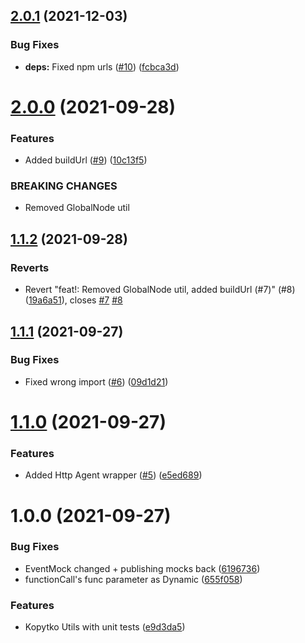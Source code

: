 ## [2.0.1](https://github.com/getndazn/kopytko-utils/compare/v2.0.0...v2.0.1) (2021-12-03)


### Bug Fixes

* **deps:** Fixed npm urls ([#10](https://github.com/getndazn/kopytko-utils/issues/10)) ([fcbca3d](https://github.com/getndazn/kopytko-utils/commit/fcbca3dcc1a8b07440b8bd0ecc5a8f34dfa7946f))

# [2.0.0](https://github.com/getndazn/kopytko-utils/compare/v1.1.2...v2.0.0) (2021-09-28)


### Features

* Added buildUrl ([#9](https://github.com/getndazn/kopytko-utils/issues/9)) ([10c13f5](https://github.com/getndazn/kopytko-utils/commit/10c13f54d1a474d0f7dc6874e1655c15f9af7874))


### BREAKING CHANGES

* Removed GlobalNode util

## [1.1.2](https://github.com/getndazn/kopytko-utils/compare/v1.1.1...v1.1.2) (2021-09-28)


### Reverts

* Revert "feat!: Removed GlobalNode util, added buildUrl (#7)" (#8) ([19a6a51](https://github.com/getndazn/kopytko-utils/commit/19a6a51446b55eaa41ae1feea4649a09747bec90)), closes [#7](https://github.com/getndazn/kopytko-utils/issues/7) [#8](https://github.com/getndazn/kopytko-utils/issues/8)

## [1.1.1](https://github.com/getndazn/kopytko-utils/compare/v1.1.0...v1.1.1) (2021-09-27)


### Bug Fixes

* Fixed wrong import ([#6](https://github.com/getndazn/kopytko-utils/issues/6)) ([09d1d21](https://github.com/getndazn/kopytko-utils/commit/09d1d21e4b50917a1c302b374bf8f49f9b446220))

# [1.1.0](https://github.com/getndazn/kopytko-utils/compare/v1.0.0...v1.1.0) (2021-09-27)


### Features

* Added Http Agent wrapper ([#5](https://github.com/getndazn/kopytko-utils/issues/5)) ([e5ed689](https://github.com/getndazn/kopytko-utils/commit/e5ed689904beb793e5fed156924200dc1a5db5c0))

# 1.0.0 (2021-09-27)


### Bug Fixes

* EventMock changed + publishing mocks back ([6196736](https://github.com/getndazn/kopytko-utils/commit/61967367d7c22545af745583f1c529a4fd05bad7))
* functionCall's func parameter as Dynamic ([655f058](https://github.com/getndazn/kopytko-utils/commit/655f05800f31d48f87cfc12cf09939f99e0b4129))


### Features

* Kopytko Utils with unit tests ([e9d3da5](https://github.com/getndazn/kopytko-utils/commit/e9d3da5ad5611592b362314c4e0697458ebdf81e))
